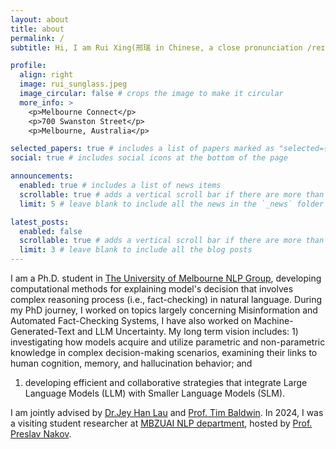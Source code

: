 ```yaml
---
layout: about
title: about
permalink: /
subtitle: Hi, I am Rui Xing(邢瑞 in Chinese, a close pronunciation /reɪ, ʃɪŋ/).

profile:
  align: right
  image: rui_sunglass.jpeg
  image_circular: false # crops the image to make it circular
  more_info: >
    <p>Melbourne Connect</p>
    <p>700 Swanston Street</p>
    <p>Melbourne, Australia</p>

selected_papers: true # includes a list of papers marked as "selected={true}"
social: true # includes social icons at the bottom of the page

announcements:
  enabled: true # includes a list of news items
  scrollable: true # adds a vertical scroll bar if there are more than 3 news items
  limit: 5 # leave blank to include all the news in the `_news` folder

latest_posts:
  enabled: false
  scrollable: true # adds a vertical scroll bar if there are more than 3 new posts items
  limit: 3 # leave blank to include all the blog posts
---
```


I am a Ph.D. student in <a href="https://cis.unimelb.edu.au/research/artificial-intelligence/research/Natural-Language-Processing" target="_blank">The University of Melbourne NLP Group</a>, developing computational methods for explaining model's decision that involves complex reasoning process (i.e., fact-checking) in natural language. During my PhD journey, I worked on topics largely concerning Misinformation and Automated Fact-Checking Systems, I have also worked on Machine-Generated-Text and LLM Uncertainty. My long term vision includes: 1) investigating how models acquire and utilize parametric and non-parametric knowledge in complex decision-making scenarios, examining their links to human cognition, memory, and hallucination behavior; and
1) developing efficient and collaborative strategies that integrate Large Language Models (LLM) with Smaller Language Models (SLM).

I am jointly advised by <a href="https://jeyhan.my/" target="_blank">Dr.Jey Han Lau</a> and <a href="https://eltimster.github.io/www/" target="_blank">Prof. Tim Baldwin</a>. In 2024, I was a visiting student researcher at <a href="https://mbzuai.ac.ae/research/department/natural-language-processing-department/">MBZUAI NLP department</a>, hosted by <a href="https://mbzuai.ac.ae/study/faculty/preslav-nakov/">Prof. Preslav Nakov</a>.
